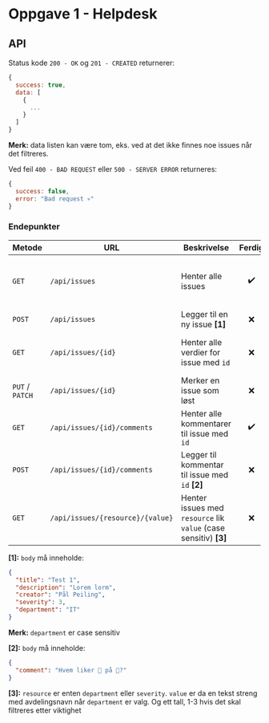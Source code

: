 # Oppgave 1 - Helpdesk

## API

Status kode `200 - OK` og `201 - CREATED` returnerer:

```JavaScript
{
  success: true,
  data: [
    {
      ...
    }
  ]
}
```

**Merk:** data listen kan være tom, eks. ved at det ikke finnes noe issues når det filtreres.

Ved feil `400 - BAD REQUEST` eller `500 - SERVER ERROR` returneres:

```JavaScript
{
  success: false,
  error: "Bad request 💀"
}
```

### Endepunkter

| Metode          | URL                              | Beskrivelse                                                      | Ferdig | Merknad                                            |
| --------------- | -------------------------------- | ---------------------------------------------------------------- | :----: | -------------------------------------------------- |
| `GET`           | `/api/issues`                    | Henter alle issues                                               |   ✔️   | Bør også hente antall kommentarer og avdelingsnavn |
| `POST`          | `/api/issues`                    | Legger til en ny issue **[1]**                                   |   ❌   | Mangler inputvalidering                            |
| `GET`           | `/api/issues/{id}`               | Henter alle verdier for issue med `id`                           |   ❌   | Returnerer bare issue - må joine tabeller          |
| `PUT` / `PATCH` | `/api/issues/{id}`               | Merker en issue som løst                                         |   ❌   | Ikke implementert                                  |
| `GET`           | `/api/issues/{id}/comments`      | Henter alle kommentarer til issue med `id`                       |   ✔️   | Virker ok - endre på objektet?                     |
| `POST`          | `/api/issues/{id}/comments`      | Legger til kommentar til issue med `id` **[2]**                  |   ❌   | Mangler inputvalidering                            |
| `GET`           | `/api/issues/{resource}/{value}` | Henter issues med `resource` lik `value` (case sensitiv) **[3]** |   ❌   | Returnerer alle når value ikke finnes              |

**[1]:** `body` må inneholde:

```JSON
{
  "title": "Test 1",
  "description": "Lorem lorm",
  "creator": "Pål Peiling",
  "severity": 3,
  "department": "IT"
}
```

**Merk:** `department` er case sensitiv

**[2]:** `body` må inneholde:

```JSON
{
  "comment": "Hvem liker 🍍 på 🍕?"
}

```

**[3]:** `resource` er enten `department` eller `severity`. `value` er da en tekst streng med avdelingsnavn når `department` er valg. Og ett tall, 1-3 hvis det skal filtreres etter viktighet
